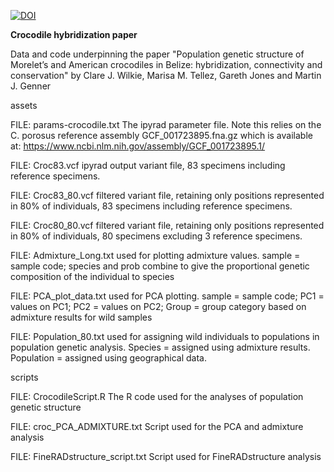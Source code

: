 [![DOI](https://zenodo.org/badge/DOI/10.5281/zenodo.7604944.svg)](https://doi.org/10.5281/zenodo.7604944)

**Crocodile hybridization paper**

Data and code underpinning the paper "Population genetic structure of Morelet’s and American crocodiles in Belize: hybridization, connectivity and conservation" by Clare J. Wilkie, Marisa M. Tellez, Gareth Jones and Martin J. Genner

assets

FILE: params-crocodile.txt
The ipyrad parameter file. Note this relies on the C. porosus reference assembly GCF_001723895.fna.gz which is available at:
https://www.ncbi.nlm.nih.gov/assembly/GCF_001723895.1/

FILE: Croc83.vcf
ipyrad output variant file, 83 specimens including reference specimens.

FILE: Croc83_80.vcf
filtered variant file, retaining only positions represented in 80% of individuals, 83 specimens including reference specimens.

FILE: Croc80_80.vcf
filtered variant file, retaining only positions represented in 80% of individuals, 80 specimens excluding 3 reference specimens.

FILE: Admixture_Long.txt
used for plotting admixture values. sample = sample code; species and prob combine to give the proportional genetic composition of the individual to species

FILE: PCA_plot_data.txt
used for PCA plotting. sample = sample code; PC1 = values on PC1; PC2 = values on PC2; Group = group category based on admixture results for wild samples

FILE: Population_80.txt used for assigning wild individuals to populations in population genetic analysis. Species = assigned using admixture results. Population = assigned using geographical data.

scripts

FILE: CrocodileScript.R
The R code used for the analyses of population genetic structure

FILE: croc_PCA_ADMIXTURE.txt
Script used for the PCA and admixture analysis

FILE: FineRADstructure_script.txt
Script used for FineRADstructure analysis
